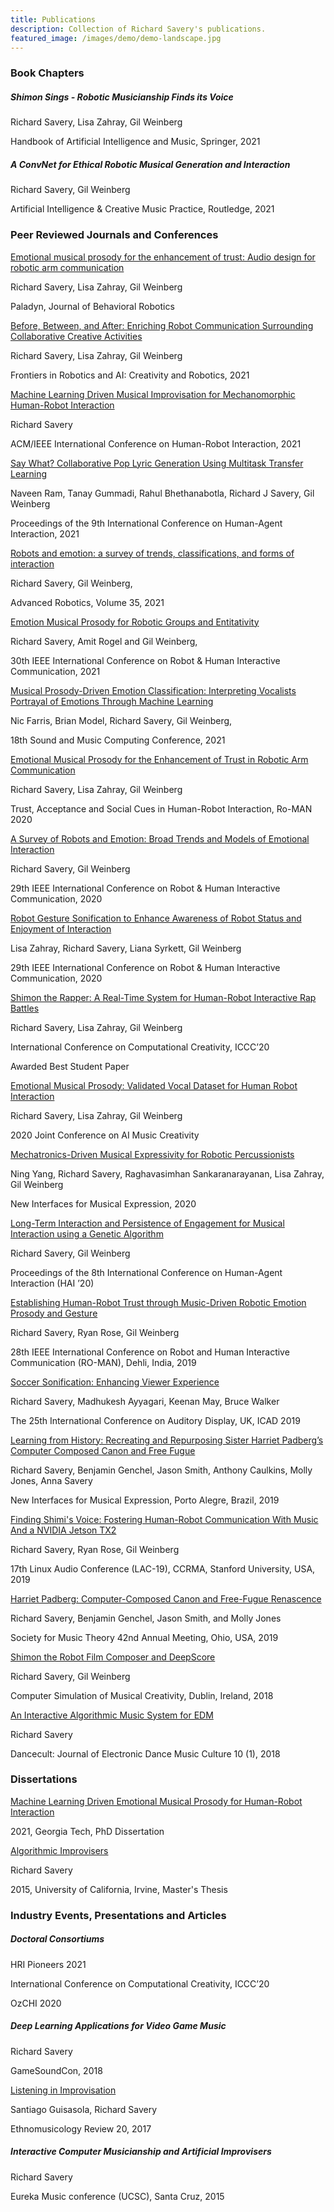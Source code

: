 ```yaml
---
title: Publications
description: Collection of Richard Savery's publications.
featured_image: /images/demo/demo-landscape.jpg
---
```

<!-- ![](/images/promo.png) -->

### Book Chapters
#####  Shimon Sings - Robotic Musicianship Finds its Voice

Richard Savery, Lisa Zahray, Gil Weinberg

Handbook of Artificial Intelligence and Music, Springer, 2021


##### A ConvNet for Ethical Robotic Musical Generation and Interaction

Richard Savery, Gil Weinberg

Artificial Intelligence & Creative Music Practice, Routledge, 2021

### Peer Reviewed Journals and Conferences

[Emotional musical prosody for the enhancement of trust: Audio design for robotic arm communication](https://www.degruyter.com/document/doi/10.1515/pjbr-2021-0033/html)

Richard Savery, Lisa Zahray, Gil Weinberg

Paladyn, Journal of Behavioral Robotics

[Before, Between, and After: Enriching Robot Communication Surrounding Collaborative Creative Activities](https://www.frontiersin.org/articles/10.3389/frobt.2021.662355/abstract)

Richard Savery, Lisa Zahray, Gil Weinberg

Frontiers in Robotics and AI: Creativity and Robotics, 2021

[Machine Learning Driven Musical Improvisation for Mechanomorphic Human-Robot Interaction](https://dl.acm.org/doi/10.1145/3434074.3446351)

Richard Savery

ACM/IEEE International Conference on Human-Robot Interaction, 2021

[Say What? Collaborative Pop Lyric Generation Using Multitask Transfer Learning](https://arxiv.org/pdf/2111.07592.pdf)

Naveen Ram, Tanay Gummadi, Rahul Bhethanabotla, Richard J Savery, Gil Weinberg

Proceedings of the 9th International Conference on Human-Agent Interaction, 2021

[Robots and emotion: a survey of trends, classifications, and forms of interaction](https://www.tandfonline.com/doi/full/10.1080/01691864.2021.1957014)

Richard Savery, Gil Weinberg,

Advanced Robotics, Volume 35, 2021

[Emotion Musical Prosody for Robotic Groups and Entitativity](https://ieeexplore.ieee.org/document/9515314)

Richard Savery, Amit Rogel and Gil Weinberg,

30th IEEE International Conference on Robot & Human Interactive Communication, 2021

[Musical Prosody-Driven Emotion Classification: Interpreting Vocalists Portrayal of Emotions Through Machine Learning](https://arxiv.org/abs/2106.02556)

Nic Farris, Brian Model, Richard Savery, Gil Weinberg,

18th Sound and Music Computing Conference, 2021


[Emotional  Musical  Prosody  for  the  Enhancement  of  Trust  in  Robotic Arm  Communication](https://arxiv.org/pdf/2009.09048.pdf)

Richard Savery, Lisa Zahray, Gil Weinberg

Trust, Acceptance and Social Cues in Human-Robot Interaction, Ro-MAN 2020

[A  Survey  of  Robots  and  Emotion: Broad  Trends  and  Models  of  Emotional  Interaction](https://arxiv.org/pdf/2007.14838.pdf)

Richard Savery, Gil Weinberg

29th IEEE International Conference on Robot & Human Interactive Communication, 2020

[Robot  Gesture  Sonification  to  Enhance  Awareness  of  Robot  Status  and Enjoyment  of  Interaction](https://ieeexplore.ieee.org/document/9223452)

Lisa Zahray, Richard Savery, Liana Syrkett, Gil Weinberg

29th IEEE International Conference on Robot & Human Interactive Communication, 2020


[Shimon the Rapper: A Real-Time System for Human-Robot Interactive Rap Battles](https://arxiv.org/pdf/2009.09234.pdf)

Richard Savery, Lisa Zahray, Gil Weinberg

International Conference on Computational Creativity, ICCC’20

Awarded Best Student Paper

[Emotional Musical Prosody: Validated Vocal Dataset for Human Robot Interaction](https://arxiv.org/pdf/2010.04839.pdf)

Richard Savery, Lisa Zahray, Gil Weinberg

2020 Joint Conference on AI Music Creativity

[Mechatronics-Driven Musical Expressivity for Robotic Percussionists](https://arxiv.org/pdf/2007.14850.pdf)

Ning Yang, Richard Savery, Raghavasimhan Sankaranarayanan, Lisa Zahray, Gil Weinberg

New Interfaces for Musical Expression, 2020

[Long-Term Interaction and Persistence of Engagement for Musical Interaction using a Genetic Algorithm](https://dl.acm.org/doi/abs/10.1145/3406499.3418768)

Richard Savery, Gil Weinberg

Proceedings of the 8th International Conference on Human-Agent Interaction (HAI ’20)

[Establishing Human-Robot Trust through Music-Driven Robotic Emotion Prosody and Gesture](https://arxiv.org/pdf/2001.05863.pdf)

Richard Savery, Ryan Rose, Gil Weinberg

28th IEEE International Conference on Robot and Human Interactive Communication (RO-MAN), Dehli, India, 2019

[Soccer Sonification: Enhancing Viewer Experience](https://smartech.gatech.edu/bitstream/handle/1853/61512/icad2019_037.pdf)

Richard Savery, Madhukesh Ayyagari, Keenan May, Bruce Walker

The 25th International Conference on Auditory Display, UK, ICAD 2019

[Learning from History: Recreating and Repurposing Sister Harriet Padberg’s Computer Composed Canon and Free Fugue](https://arxiv.org/pdf/1907.04470.pdf)

Richard Savery, Benjamin Genchel, Jason Smith, Anthony Caulkins, Molly Jones, Anna Savery

New Interfaces for Musical Expression, Porto Alegre, Brazil, 2019

[Finding Shimi's Voice: Fostering Human-Robot Communication With Music And a NVIDIA Jetson TX2](https://lac.linuxaudio.org/2019/doc/savery.pdf)

Richard Savery, Ryan Rose, Gil Weinberg

17th Linux Audio Conference (LAC-19), CCRMA, Stanford University, USA, 2019

[Harriet Padberg: Computer-Composed Canon and Free-Fugue Renascence](padberg)

Richard Savery, Benjamin Genchel, Jason Smith, and Molly Jones

Society for Music Theory 42nd Annual Meeting, Ohio, USA, 2019

[Shimon the Robot Film Composer and DeepScore](https://www.researchgate.net/profile/Richard_Savery/publication/334971929_Shimon_the_Robot_Film_Composer_and_DeepScore/links/5d484cf992851cd046a41e7a/Shimon-the-Robot-Film-Composer-and-DeepScore.pdf)

Richard Savery, Gil Weinberg

Computer Simulation of Musical Creativity, Dublin, Ireland, 2018

[An Interactive Algorithmic Music System for EDM](https://dj.dancecult.net/index.php/dancecult/article/view/1022)

Richard Savery

Dancecult: Journal of Electronic Dance Music Culture 10 (1), 2018



### Dissertations
[Machine Learning Driven Emotional Musical Prosody for Human-Robot Interaction](https://smartech.gatech.edu/handle/1853/66096)

2021, Georgia Tech, PhD Dissertation

[Algorithmic Improvisers](https://escholarship.org/content/qt0t55v839/qt0t55v839.pdf)

Richard Savery

2015, University of California, Irvine, Master's Thesis

### Industry Events, Presentations and Articles

##### Doctoral Consortiums

HRI Pioneers 2021

International Conference on Computational Creativity, ICCC’20

OzCHI 2020

##### Deep Learning Applications for Video Game Music

Richard Savery

GameSoundCon, 2018

[Listening in Improvisation](https://ethnomusicologyreview.ucla.edu/content/listening-improvisation)

Santiago Guisasola, Richard Savery

Ethnomusicology Review 20, 2017

##### Interactive Computer Musicianship and Artificial Improvisers

Richard Savery

Eureka Music conference (UCSC), Santa Cruz, 2015
